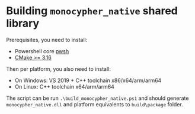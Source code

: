 # Building `monocypher_native` shared library

Prerequisites, you need to install:

- Powershell core [pwsh](https://github.com/PowerShell/PowerShell)
- [CMake >= 3.16](https://cmake.org/download/)

Then per platform, you also need to install:
- On Windows: VS 2019 + C++ toolchain x86/x64/arm/arm64
- On Linux: C++ toolchain x64/arm/arm64

The script can be run `.\build_monocypher_native.ps1` and should generate `monocypher_native.dll` and platform equivalents to `build\package` folder.